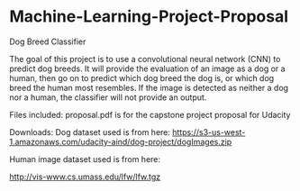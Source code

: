 # Machine-Learning-Project-Proposal

Dog Breed Classifier

The goal of this project is to use a convolutional neural network (CNN) to predict dog breeds. It will provide the evaluation of an image as a dog or a human, then go on to predict which dog breed the dog is, or which dog breed the human most resembles. If the image is detected as neither a dog nor a human, the classifier will not provide an output.

Files included:
proposal.pdf is for the capstone project proposal for Udacity

Downloads:
Dog dataset used is from here:
https://s3-us-west-1.amazonaws.com/udacity-aind/dog-project/dogImages.zip

Human image dataset used is from here:

http://vis-www.cs.umass.edu/lfw/lfw.tgz
